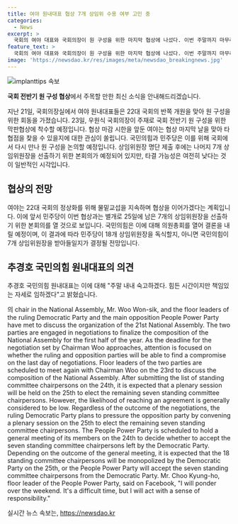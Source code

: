 ```yaml
---
title: 여야 원내대표 협상 7개 상임위 수용 여부 고민 중
categories:
  - News
excerpt: >
  국회의 여야 대표와 국회의장이 원 구성을 위한 마지막 협상에 나섰다. 이번 주말까지 마무리돼야 할 협상은 타결 가능성이 낮아 보이지만, 여야는 협상을 계속할 계획이다. 민주당은 25일 나머지 7개 상임위원장을 결정할 예정이지만, 국민의힘과의 협의가 필요해 보인다. 추경호 국민의힘 원내대표는 페이스북에서 책임있는 자세로 임할 것이라고 밝혔다. 앞으로의 결정은 국회의 정상화에 영향을 미칠 것으로 보인다.
feature_text: >
  국회의 여야 대표와 국회의장이 원 구성을 위한 마지막 협상에 나섰다. 이번 주말까지 마무리돼야 할 협상은 타결 가능성이 낮아 보이지만, 여야는 협상을 계속할 계획이다. 민주당은 25일 나머지 7개 상임위원장을 결정할 예정이지만, 국민의힘과의 협의가 필요해 보인다. 추경호 국민의힘 원내대표는 페이스북에서 책임있는 자세로 임할 것이라고 밝혔다. 앞으로의 결정은 국회의 정상화에 영향을 미칠 것으로 보인다.
image: 'https://newsdao.kr/res/images/meta/newsdao_breakingnews.jpg'
---
```


<p><img src="https://newsdao.kr/res/images/meta/newsdao_breakingnews.jpg" alt="implanttips 속보" /></p>

<p><b>국회 전반기 원 구성 협상</b>에서 주목할 만한 최신 소식을 안내해드리겠습니다.</p>

<p data-ke-size="size16">지난 21일, 국회의장실에서 여야 원내대표들은 22대 국회의 반쪽 개원을 맞아 원 구성을 위한 회동을 가졌습니다. 23일, 우원식 국회의장이 주재로 국회 전반기 원 구성을 위한 막판협상에 착수할 예정입니다. 협상 마감 시한을 앞둔 여야는 협상 마지막 날을 맞아 타협점을 찾을 수 있을지에 대한 관심이 쏠립니다. 국민의힘과 민주당은 이를 위해 국회에서 다시 만나 원 구성을 논의할 예정입니다. 상임위원장 명단 제출 후에는 나머지 7개 상임위원장을 선출하기 위한 본회의가 예정되어 있지만, 타결 가능성은 여전히 낮다는 것이 일반적인 시각입니다.</p>

<h2 data-ke-size="size26">협상의 전망</h2>

<p data-ke-size="size16">여야는 22대 국회의 정상화를 위해 물밑교섭을 지속하며 협상을 이어가겠다는 계획입니다. 이에 앞서 민주당이 이번 협상과는 별개로 25일에 남은 7개의 상임위원장을 선출하기 위한 본회의를 열 것으로 보입니다. 국민의힘은 이에 대해 의원총회를 열어 결론을 내릴 예정이며, 이 결과에 따라 민주당이 18개 상임위원장을 독식할지, 아니면 국민의힘이 7개 상임위원장을 받아들일지가 결정될 전망입니다.</p>

<h2 data-ke-size="size26">추경호 국민의힘 원내대표의 의견</h2>

<p data-ke-size="size16">추경호 국민의힘 원내대표는 이에 대해 "주말 내내 숙고하겠다. 힘든 시간이지만 책임있는 자세로 임하겠다"고 밝혔습니다.</p>

<p>의 chair in the National Assembly, Mr. Woo Won-sik, and the floor leaders of the ruling Democratic Party and the main opposition People Power Party have met to discuss the organization of the 21st National Assembly. The two parties are engaged in negotiations to finalize the composition of the National Assembly for the first half of the year. As the deadline for the negotiation set by Chairman Woo approaches, attention is focused on whether the ruling and opposition parties will be able to find a compromise on the last day of negotiations. Floor leaders of the two parties are scheduled to meet again with Chairman Woo on the 23rd to discuss the composition of the National Assembly. After submitting the list of standing committee chairpersons on the 24th, it is expected that a plenary session will be held on the 25th to elect the remaining seven standing committee chairpersons. However, the likelihood of reaching an agreement is generally considered to be low. Regardless of the outcome of the negotiations, the ruling Democratic Party plans to pressure the opposition party by convening a plenary session on the 25th to elect the remaining seven standing committee chairpersons. The People Power Party is scheduled to hold a general meeting of its members on the 24th to decide whether to accept the seven standing committee chairpersons left by the Democratic Party. Depending on the outcome of the general meeting, it is expected that the 18 standing committee chairpersons will be monopolized by the Democratic Party on the 25th, or the People Power Party will accept the seven standing committee chairpersons from the Democratic Party. Mr. Choo Kyung-ho, floor leader of the People Power Party, said on Facebook, "I will ponder over the weekend. It's a difficult time, but I will act with a sense of responsibility."</p>
실시간 뉴스 속보는, <a href="https://newsdao.kr" rel="dofollow">https://newsdao.kr</a>


